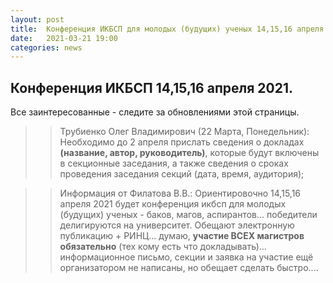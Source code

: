 ```yaml
---
layout: post
title:  Конференция ИКБСП для молодых (будущих) ученых 14,15,16 апреля 2021.
date:   2021-03-21 19:00
categories: news
---
```


## Конференция ИКБСП 14,15,16 апреля 2021.

Все заинтересованные - следите за обновлениями этой страницы.

>>Трубиенко Олег Владимирович (22 Марта, Понедельник):
Необходимо до 2 апреля прислать сведения о докладах **(название, автор, руководитель)**, которые будут включены в секционные заседания, а также сведения о сроках проведения заседания секций (дата, время, аудитория);

>>Информация от Филатова В.В.:
Ориентировочно 14,15,16 апреля 2021 будет конференция икбсп для молодых (будущих) ученых - баков, магов, аспирантов... победители делигируются на университет. 
Обещают электронную публикацию + РИНЦ... думаю, **участие ВСЕХ магистров обязательно** (тех кому есть что докладывать)... 
информационное письмо, секции и заявка на участие ещё организатором не написаны, но обещает сделать быстро....
